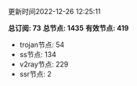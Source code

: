 更新时间2022-12-26 12:25:11

**总订阅: 73**
**总节点: 1435**
**有效节点: 419**
- trojan节点: 54
- ss节点: 134
- v2ray节点: 229
- ssr节点: 2
